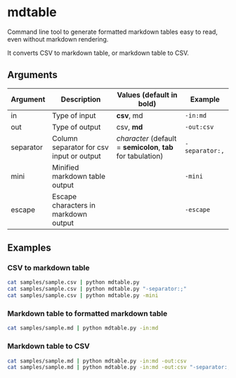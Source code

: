 # mdtable

Command line tool to generate formatted markdown tables easy to read, even without markdown rendering.

It converts CSV to markdown table, or markdown table to CSV.

## Arguments

| Argument  | Description                              | Values (default in bold)                                      | Example        |
|-----------|------------------------------------------|---------------------------------------------------------------|----------------|
| in        | Type of input                            | **csv**, md                                                   | `-in:md`       |
| out       | Type of output                           | csv, **md**                                                   | `-out:csv`     |
| separator | Column separator for csv input or output | *character* (default = **semicolon**, **tab** for tabulation) | `-separator:,` |
| mini      | Minified markdown table output           |                                                               | `-mini`        |
| escape    | Escape characters in markdown output     |                                                               | `-escape`      |

## Examples

### CSV to markdown table

```bash
cat samples/sample.csv | python mdtable.py
cat samples/sample.csv | python mdtable.py "-separator:;"
cat samples/sample.csv | python mdtable.py -mini
```

### Markdown table to formatted markdown table

```bash
cat samples/sample.md | python mdtable.py -in:md
```

### Markdown table to CSV

```bash
cat samples/sample.md | python mdtable.py -in:md -out:csv
cat samples/sample.md | python mdtable.py -in:md -out:csv "-separator:,"
```

